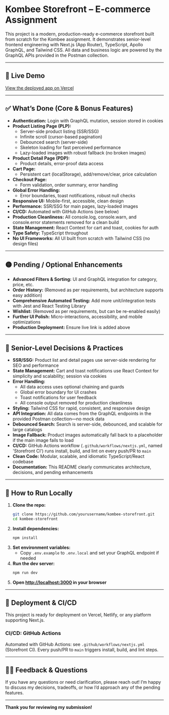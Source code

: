 # Kombee Storefront – E-commerce Assignment

This project is a modern, production-ready e-commerce storefront built from scratch for the Kombee assignment. It demonstrates senior-level frontend engineering with Next.js (App Router), TypeScript, Apollo GraphQL, and Tailwind CSS. All data and business logic are powered by the GraphQL APIs provided in the Postman collection.

---

## 🚀 Live Demo

[View the deployed app on Vercel](https://your-vercel-link.vercel.app) <!-- Replace with your actual deployment link -->

---

## ✅ What’s Done (Core & Bonus Features)

- **Authentication:** Login with GraphQL mutation, session stored in cookies
- **Product Listing Page (PLP):**
  - Server-side product listing (SSR/SSG)
  - Infinite scroll (cursor-based pagination)
  - Debounced search (server-side)
  - Skeleton loading for fast perceived performance
  - Lazy-loaded images with robust fallback (no broken images)
- **Product Detail Page (PDP):**
  - Product details, error-proof data access
- **Cart Page:**
  - Persistent cart (localStorage), add/remove/clear, price calculation
- **Checkout Page:**
  - Form validation, order summary, error handling
- **Global Error Handling:**
  - Error boundaries, toast notifications, robust null checks
- **Responsive UI:** Mobile-first, accessible, clean design
- **Performance:** SSR/SSG for main pages, lazy-loaded images
- **CI/CD:** Automated with GitHub Actions (see below)
- **Production Cleanliness:** All console.log, console.warn, and console.error statements removed for a clean build
- **State Management:** React Context for cart and toast, cookies for auth
- **Type Safety:** TypeScript throughout
- **No UI Frameworks:** All UI built from scratch with Tailwind CSS (no design files)

---

## 🟡 Pending / Optional Enhancements

- **Advanced Filters & Sorting:** UI and GraphQL integration for category, price, etc.
- **Order History:** (Removed as per requirements, but architecture supports easy addition)
- **Comprehensive Automated Testing:** Add more unit/integration tests with Jest and React Testing Library
- **Wishlist:** (Removed as per requirements, but can be re-enabled easily)
- **Further UI Polish:** Micro-interactions, accessibility, and mobile optimizations
- **Production Deployment:** Ensure live link is added above

---

## 🧠 Senior-Level Decisions & Practices

- **SSR/SSG:** Product list and detail pages use server-side rendering for SEO and performance
- **State Management:** Cart and toast notifications use React Context for simplicity and scalability; session via cookies
- **Error Handling:**
  - All data access uses optional chaining and guards
  - Global error boundary for UI crashes
  - Toast notifications for user feedback
  - All console output removed for production cleanliness
- **Styling:** Tailwind CSS for rapid, consistent, and responsive design
- **API Integration:** All data comes from the GraphQL endpoints in the provided Postman collection—no mock data
- **Debounced Search:** Search is server-side, debounced, and scalable for large catalogs
- **Image Fallback:** Product images automatically fall back to a placeholder if the main image fails to load
- **CI/CD:** GitHub Actions workflow (`.github/workflows/nextjs.yml`, named 'Storefront CI') runs install, build, and lint on every push/PR to `main`
- **Clean Code:** Modular, scalable, and idiomatic TypeScript/React codebase
- **Documentation:** This README clearly communicates architecture, decisions, and pending enhancements

---

## 🏁 How to Run Locally

1. **Clone the repo:**
   ```bash
   git clone https://github.com/yourusername/kombee-storefront.git
   cd kombee-storefront
   ```
2. **Install dependencies:**
   ```bash
   npm install
   ```
3. **Set environment variables:**
   - Copy `.env.example` to `.env.local` and set your GraphQL endpoint if needed
4. **Run the dev server:**
   ```bash
   npm run dev
   ```
5. **Open [http://localhost:3000](http://localhost:3000) in your browser**

---

## 🚢 Deployment & CI/CD

This project is ready for deployment on Vercel, Netlify, or any platform supporting Next.js.

### CI/CD: GitHub Actions

Automated with GitHub Actions: see `.github/workflows/nextjs.yml` (Storefront CI).
Every push/PR to `main` triggers install, build, and lint steps.

---

## 🙋‍♂️ Feedback & Questions

If you have any questions or need clarification, please reach out! I’m happy to discuss my decisions, tradeoffs, or how I’d approach any of the pending features.

---

**Thank you for reviewing my submission!**
